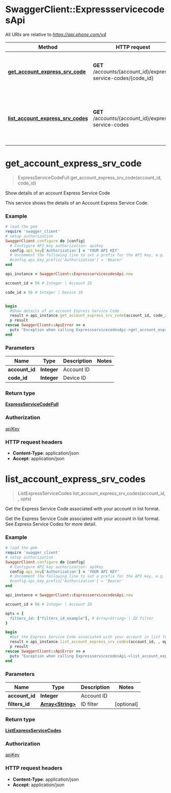 # SwaggerClient::ExpressservicecodesApi

All URIs are relative to *https://api.phone.com/v4*

Method | HTTP request | Description
------------- | ------------- | -------------
[**get_account_express_srv_code**](ExpressservicecodesApi.md#get_account_express_srv_code) | **GET** /accounts/{account_id}/express-service-codes/{code_id} | Show details of an account Express Service Code
[**list_account_express_srv_codes**](ExpressservicecodesApi.md#list_account_express_srv_codes) | **GET** /accounts/{account_id}/express-service-codes | Get the Express Service Code associated with your account in list format.


# **get_account_express_srv_code**
> ExpressServiceCodeFull get_account_express_srv_code(account_id, code_id)

Show details of an account Express Service Code

This service shows the details of an Account Express Service Code.

### Example
```ruby
# load the gem
require 'swagger_client'
# setup authorization
SwaggerClient.configure do |config|
  # Configure API key authorization: apiKey
  config.api_key['Authorization'] = 'YOUR API KEY'
  # Uncomment the following line to set a prefix for the API key, e.g. 'Bearer' (defaults to nil)
  #config.api_key_prefix['Authorization'] = 'Bearer'
end

api_instance = SwaggerClient::ExpressservicecodesApi.new

account_id = 56 # Integer | Account ID

code_id = 56 # Integer | Device ID


begin
  #Show details of an account Express Service Code
  result = api_instance.get_account_express_srv_code(account_id, code_id)
  p result
rescue SwaggerClient::ApiError => e
  puts "Exception when calling ExpressservicecodesApi->get_account_express_srv_code: #{e}"
end
```

### Parameters

Name | Type | Description  | Notes
------------- | ------------- | ------------- | -------------
 **account_id** | **Integer**| Account ID | 
 **code_id** | **Integer**| Device ID | 

### Return type

[**ExpressServiceCodeFull**](ExpressServiceCodeFull.md)

### Authorization

[apiKey](../README.md#apiKey)

### HTTP request headers

 - **Content-Type**: application/json
 - **Accept**: application/json



# **list_account_express_srv_codes**
> ListExpressServiceCodes list_account_express_srv_codes(account_id, , opts)

Get the Express Service Code associated with your account in list format.

Get the Express Service Code associated with your account in list format. See Express Service Codes for more detail.

### Example
```ruby
# load the gem
require 'swagger_client'
# setup authorization
SwaggerClient.configure do |config|
  # Configure API key authorization: apiKey
  config.api_key['Authorization'] = 'YOUR API KEY'
  # Uncomment the following line to set a prefix for the API key, e.g. 'Bearer' (defaults to nil)
  #config.api_key_prefix['Authorization'] = 'Bearer'
end

api_instance = SwaggerClient::ExpressservicecodesApi.new

account_id = 56 # Integer | Account ID

opts = { 
  filters_id: ["filters_id_example"], # Array<String> | ID filter
}

begin
  #Get the Express Service Code associated with your account in list format.
  result = api_instance.list_account_express_srv_codes(account_id, , opts)
  p result
rescue SwaggerClient::ApiError => e
  puts "Exception when calling ExpressservicecodesApi->list_account_express_srv_codes: #{e}"
end
```

### Parameters

Name | Type | Description  | Notes
------------- | ------------- | ------------- | -------------
 **account_id** | **Integer**| Account ID | 
 **filters_id** | [**Array&lt;String&gt;**](String.md)| ID filter | [optional] 

### Return type

[**ListExpressServiceCodes**](ListExpressServiceCodes.md)

### Authorization

[apiKey](../README.md#apiKey)

### HTTP request headers

 - **Content-Type**: application/json
 - **Accept**: application/json



